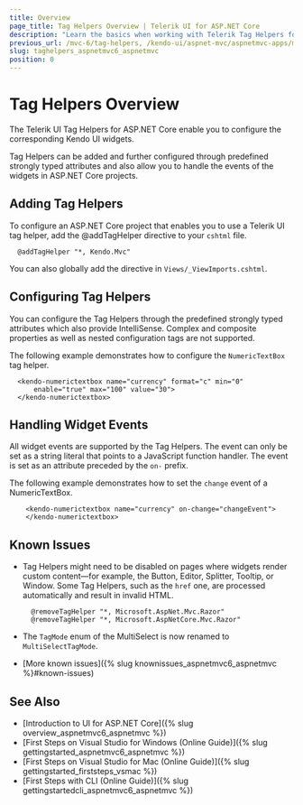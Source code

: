```yaml
---
title: Overview
page_title: Tag Helpers Overview | Telerik UI for ASP.NET Core
description: "Learn the basics when working with Telerik Tag Helpers for ASP.NET Core (aka MVC 6 or ASP.NET Core MVC)."
previous_url: /mvc-6/tag-helpers, /kendo-ui/aspnet-mvc/aspnetmvc-apps/mvc-6/tag-helpers, aspnet-core/helpers/tag-helpers/tag-helpers
slug: taghelpers_aspnetmvc6_aspnetmvc
position: 0
---
```


# Tag Helpers Overview

The Telerik UI Tag Helpers for ASP.NET Core enable you to configure the corresponding Kendo UI widgets.

Tag Helpers can be added and further configured through predefined strongly typed attributes and also allow you to handle the events of the widgets in ASP.NET Core projects.

## Adding Tag Helpers

To configure an ASP.NET Core project that enables you to use a Telerik UI tag helper, add the @addTagHelper directive to your `cshtml` file.

      @addTagHelper "*, Kendo.Mvc"

<!--*-->
You can also globally add the directive in `Views/_ViewImports.cshtml`.

## Configuring Tag Helpers

You can configure the Tag Helpers through the predefined strongly typed attributes which also provide IntelliSense. Complex and composite properties as well as nested configuration tags are not supported.

The following example demonstrates how to configure the `NumericTextBox` tag helper.

      <kendo-numerictextbox name="currency" format="c" min="0"
          enable="true" max="100" value="30">
      </kendo-numerictextbox>

## Handling Widget Events

All widget events are supported by the Tag Helpers. The event can only be set as a string literal that points to a JavaScript function handler. The event is set as an attribute preceded by the `on-` prefix.

The following example demonstrates how to set the `change` event of a NumericTextBox.

        <kendo-numerictextbox name="currency" on-change="changeEvent">
        </kendo-numerictextbox>

## Known Issues

* Tag Helpers might need to be disabled on pages where widgets render custom content&mdash;for example, the Button, Editor, Splitter, Tooltip, or Window. Some Tag Helpers, such as the `href` one, are processed automatically and result in invalid HTML.

        @removeTagHelper "*, Microsoft.AspNet.Mvc.Razor"
        @removeTagHelper "*, Microsoft.AspNetCore.Mvc.Razor"

* The `TagMode` enum of the MultiSelect is now renamed to `MultiSelectTagMode`.
* [More known issues]({% slug knownissues_aspnetmvc6_aspnetmvc %}#known-issues)

## See Also

* [Introduction to UI for ASP.NET Core]({% slug overview_aspnetmvc6_aspnetmvc %})
* [First Steps on Visual Studio for Windows (Online Guide)]({% slug gettingstarted_aspnetmvc6_aspnetmvc %})
* [First Steps on Visual Studio for Mac (Online Guide)]({% slug gettingstarted_firststeps_vsmac %})
* [First Steps with CLI (Online Guide)]({% slug gettingstartedcli_aspnetmvc6_aspnetmvc %})
